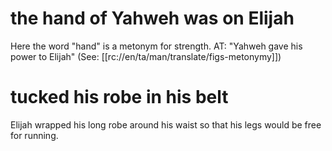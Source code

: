 # the hand of Yahweh was on Elijah

Here the word "hand" is a metonym for strength. AT: "Yahweh gave his power to Elijah" (See: [[rc://en/ta/man/translate/figs-metonymy]])

# tucked his robe in his belt

Elijah wrapped his long robe around his waist so that his legs would be free for running.

